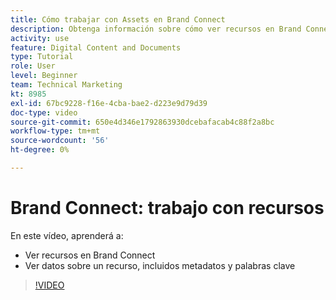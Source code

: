 ```yaml
---
title: Cómo trabajar con Assets en Brand Connect
description: Obtenga información sobre cómo ver recursos en Brand Connect y ver datos sobre un recurso, incluidos metadatos y palabras clave en [!UICONTROL DAM de Workfront].
activity: use
feature: Digital Content and Documents
type: Tutorial
role: User
level: Beginner
team: Technical Marketing
kt: 8985
exl-id: 67bc9228-f16e-4cba-bae2-d223e9d79d39
doc-type: video
source-git-commit: 650e4d346e1792863930dcebafacab4c88f2a8bc
workflow-type: tm+mt
source-wordcount: '56'
ht-degree: 0%

---
```


# Brand Connect: trabajo con recursos

En este vídeo, aprenderá a:

* Ver recursos en Brand Connect
* Ver datos sobre un recurso, incluidos metadatos y palabras clave

>[!VIDEO](https://video.tv.adobe.com/v/335247/?quality=12&learn=on)

